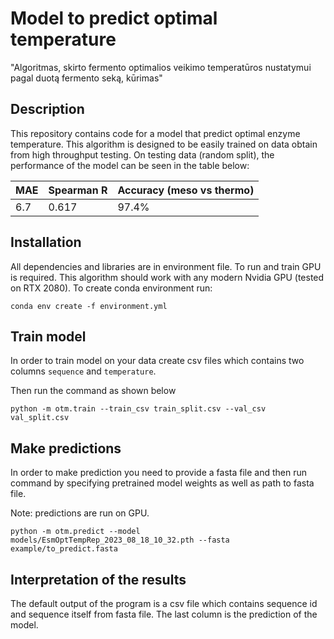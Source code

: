 # Model to predict optimal temperature

"Algoritmas, skirto fermento optimalios veikimo temperatūros nustatymui pagal duotą fermento seką, kūrimas"

## Description

This repository contains code for a model that predict optimal enzyme temperature. This algorithm is designed to be 
easily trained on data obtain from high throughput testing. On testing data (random split), the performance of the model
can be seen in the table below:


| MAE | Spearman R | Accuracy (meso vs thermo) |
|-----|------------|---------------------------|
| 6.7 | 0.617      | 97.4%                     |



## Installation

All dependencies and libraries are in environment file. To run and train GPU is required. This algorithm should work 
with any modern Nvidia GPU (tested on RTX 2080). To create conda environment run: 

```
conda env create -f environment.yml
```

## Train model

In order to train model on your data create csv files which contains two columns `sequence` and `temperature`.

Then run the command as shown below

```
python -m otm.train --train_csv train_split.csv --val_csv val_split.csv
```

## Make predictions

In order to make prediction you need to provide a fasta file and then run command by specifying pretrained model
weights as well as path to fasta file.

Note: predictions are run on GPU.

```
python -m otm.predict --model models/EsmOptTempRep_2023_08_18_10_32.pth --fasta example/to_predict.fasta

```

## Interpretation of the results
The default output of the program is a csv file which contains sequence id and sequence itself from fasta file.
The last column is the prediction of the model.